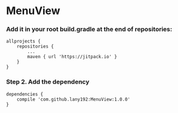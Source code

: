 # MenuView

### Add it in your root build.gradle at the end of repositories:

    allprojects {
        repositories {
            ...
            maven { url 'https://jitpack.io' }
        }
    }
    
### Step 2. Add the dependency

    dependencies {
        compile 'com.github.lany192:MenuView:1.0.0'
    }